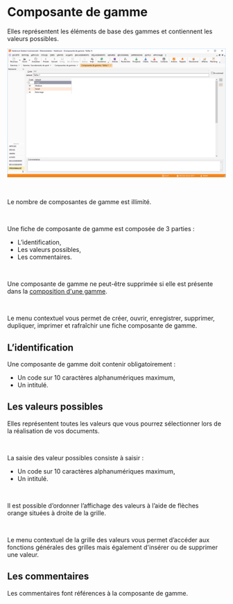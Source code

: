 # Composante de gamme


Elles représentent les éléments de base des gammes et contiennent les valeurs possibles.


![](Composante_de_gamme.png)


 


Le nombre de composantes de gamme est illimité.


 


Une fiche de composante de gamme est composée de 3 parties :


* L’identification,
* Les valeurs possibles,
* Les commentaires.


 


Une composante de gamme ne peut-être supprimée si elle est présente dans la [composition d'une gamme](../2/Gamme/Gamme.md).


 



Le menu contextuel vous permet de créer, ouvrir, enregistrer, supprimer, dupliquer, imprimer et rafraîchir une fiche composante de gamme.



## L’identification


Une composante de gamme doit contenir obligatoirement :


* Un code sur 10 caractères alphanumériques maximum,
* Un intitulé.


## Les valeurs possibles


Elles représentent toutes les valeurs que vous pourrez sélectionner lors de la réalisation de vos documents.


 


La saisie des valeur possibles consiste à saisir :


* Un code sur 10 caractères alphanumériques maximum,
* Un intitulé.


 


Il est possible d’ordonner l’affichage des valeurs à l’aide de flèches orange situées à droite de la grille.


 


Le menu contextuel de la grille des valeurs vous permet d’accéder aux fonctions générales des grilles mais également d'insérer ou de supprimer une valeur.


## Les commentaires


Les commentaires font références à la composante de gamme.


 






